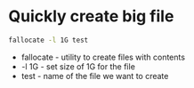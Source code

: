 # Quickly create big file

```bash
fallocate -l 1G test
```

- fallocate - utility to create files with contents
- -l 1G - set size of 1G for the file
- test - name of the file we want to create
